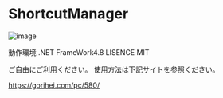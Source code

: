 # ShortcutManager

![image](https://user-images.githubusercontent.com/42645583/155892026-58741869-0239-4c59-9647-538763140a9a.png)


動作環境 .NET FrameWork4.8
LISENCE MIT

ご自由にご利用ください。
使用方法は下記サイトを参照ください。

https://gorihei.com/pc/580/
